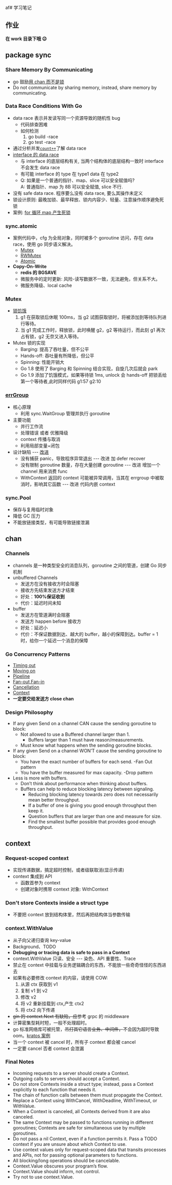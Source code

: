 af# 学习笔记

## 作业

**在 work 目录下哦 😉**

## package sync

### Share Memory By Communicating

-   go 鼓励[用 chan 而不是锁][1]
-   Do not communicate by sharing memory, instead, share memory by communicating.

### Data Race Conditions With Go

-   data race 表示并发读写同一个资源导致的随机性 bug
    -   代码排查困难
    -   如何检测
        1. go build -race
        2. go test -race
-   通过分析并发[`count++`][2]了解 data race
-   [interface 的 data race][3]
    -   与 interface 的底层结构有关, 当两个结构体的底层结构一致时 interface 不会发生 data race
    -   有可能 interface 的 type 在 type1 data 在 type2
    -   Q: 如果是一个普通的指针、map、slice 可以安全赋值吗?  
        A: 普通指针、map 为 8B 可以安全赋值, slice 不行.
-   没有 safe data race. 程序要么没有 data race, 要么其操作未定义
-   锁设计原则: 最晚加锁、最早释放、锁内内容少、轻量、注意操作顺序避免死锁
-   案例: [for 循环 map 产生死锁][4]

### sync.atomic

-   案例代码中，cfg 为全局对象，同时被多个 goroutine 访问，存在 data race，使用 go 同步语义解决。
    -   [Mutex][5]
    -   [RWMutex][5]
    -   [Atomic][5]
-   **Copy-On-Write**
    -   **redis 的 BGSAVE**
    -   微服务中的定时更新: 风险-读写数据不一致，无法避免，但关系不大。
    -   微服务降级、local cache

### Mutex

-   [锁饥饿][6]
    1. g1 在获取锁后休眠 100ms，当 g2 试图获取锁时，将被添加到等待队列进行等待。
    2. 当 g1 完成工作时，释放锁，此时唤醒 g2，g2 等待运行，而此刻 g1 再次占有锁，g2 无奈又进入等待。
-   Mutex 锁的实现
    -   Barging: 提高了吞吐量，但不公平
    -   Hands-off: 吞吐量有所降低，但公平
    -   Spinning: 性能开销大
    -   Go 1.8 使用了 Barging 和 Spinning 结合实现，自旋几次后就会 park
    -   Go 1.9 添加了饥饿模式，如果等待锁 1ms, unlock 会 hands-off 把锁丢给第一个等待者,此时同样代码 g1:57 g2:10

### [errGroup][7]

-   核心原理
    -   利用 sync.WaitGroup 管理并执行 goroutine
-   主要功能
    -   并行工作流
    -   处理错误 或者 优雅降级
    -   context 传播与取消
    -   利用局部变量+闭包
-   设计缺陷 --- [改进][8]
    -   没有捕获 panic，导致程序异常退出 --- 改进 加 defer recover
    -   没有限制 goroutine 数量，存在大量创建 goroutine --- 改进 增加一个 channel 用来消费 func
    -   WithContext 返回的 context 可能被异常调用，当其在 errgroup 中被取消时，影响其它函数 --- 改进 代码内嵌 context

### sync.Pool

-   保存与复用临时对象
-   降低 GC 压力
-   不能放链接类型，有可能导致链接泄漏

## chan

### Channels

-   channels 是一种类型安全的消息队列，goroutine 之间的管道，创建 Go 同步机制
-   unbuffered Channels
    -   发送方在没有接收方时会阻塞
    -   接收方先结束发送方才结束
    -   好处：**100%保证收到**
    -   代价：延迟时间未知
-   buffer
    -   发送方在管道满时会阻塞
    -   发送方 happen before 接收方
    -   好处：延迟小
    -   代价：不保证数据到达、越大的 buffer，越小的保障到达。buffer = 1 时，给你一个延迟一个消息的保障

### Go Concurrency Patterns

-   [Timing out][10]
-   [Moving on][10]
-   [Pipeline][11]
-   [Fan-out,Fan-in][11]
-   [Cancellation][11]
-   [Context][12]
-   **一定要交给发送方 close chan**

### Design Philosophy

-   If any given Send on a channel CAN cause the sending goroutine to block:
    -   Not allowed to use a Buffered channel larger than 1.
        -   Buffers larger than 1 must have reason/measurements.
    -   Must know what happens when the sending goroutine blocks.
-   If any given Send on a channel WON’T cause the sending goroutine to block:
    -   You have the exact number of buffers for each send.
        -Fan Out pattern
    -   You have the buffer measured for max capacity.
        -Drop pattern
-   Less is more with buffers.
    -   Don’t think about performance when thinking about buffers.
    -   Buffers can help to reduce blocking latency between signaling.
        -   Reducing blocking latency towards zero does not necessarily mean better throughput.
        -   If a buffer of one is giving you good enough throughput then keep it.
        -   Question buffers that are larger than one and measure for size.
        -   Find the smallest buffer possible that provides good enough throughput.

## context

### Request-scoped context

-   实现传递数据，搞定超时控制，或者级联取消(显示传递)
-   context 集成到 API
    -   函数首参为 context
    -   创建对象时携带 context 对象: WithContext

### Don't store Contexts inside a struct type

-   不要把 context 放到结构体里，然后再把结构体当参数传输

### context.WithValue

-   从子向父递归查询 key-value
-   Background、TODO
-   **Debugging or tracing data is safe to pass in a Context**
-   context.WithValue 只读、安全 --- 染色、API 重要性、Trace
-   禁止在 context 中挂载与业务逻辑耦合的东西，不能放一些奇奇怪怪的东西进去
-   如果有必要修改 context 的内容，请使用 COW:
    1. 从源 ctx 获取到 v1
    2. 复制 v1 到 v2
    3. 修改 v2
    4. 将 v2 重新挂载到 ctx,产生 ctx2
    5. 将 ctx2 向下传递
-   ~~gin 的 context.Next 有缺陷，应~~参考 grpc 的 middleware
-   计算密集型耗时短，一般不处理超时。
-   go 标准网络库可被托管，~~吊打其它语言业务、中间件，~~不会因为超时导致 oom。[kratos 案例][9]
-   当一个 context 被 cancel 时，所有子 context 都会被 cancel
-   一定要 cancel 否者 context 会泄漏

### **Final Notes**

-   Incoming requests to a server should create a Context.
-   Outgoing calls to servers should accept a Context.
-   Do not store Contexts inside a struct type; instead, pass a Context explicitly to each function that needs it.
-   The chain of function calls between them must propagate the Context.
-   Replace a Context using WithCancel, WithDeadline, WithTimeout, or WithValue.
-   When a Context is canceled, all Contexts derived from it are also canceled.
-   The same Context may be passed to functions running in different goroutines; Contexts are safe for simultaneous use by multiple goroutines.
-   Do not pass a nil Context, even if a function permits it. Pass a TODO context if you are unsure about which Context to use.
-   Use context values only for request-scoped data that transits processes and APIs, not for passing optional parameters to functions.
-   All blocking/long operations should be cancelable.
-   Context.Value obscures your program’s flow.
-   Context.Value should inform, not control.
-   Try not to use context.Value.

[1]: https://github.com/XYZ0901/Go-000/blob/main/Week03/demo/demo1/main.go
[2]: https://github.com/XYZ0901/Go-000/blob/main/Week03/demo/demo2/README.md
[3]: https://github.com/XYZ0901/Go-000/blob/main/Week03/demo/demo3/main.go
[4]: https://github.com/XYZ0901/Go-000/blob/main/Week03/demo/demo4/main.go
[5]: https://github.com/XYZ0901/Go-000/blob/main/Week03/demo/demo5/README.md
[6]: https://github.com/XYZ0901/Go-000/blob/main/Week03/demo/demo6/main.go
[7]: https://pkg.go.dev/golang.org/x/sync/errgroup
[8]: https://github.com/go-kratos/kratos/blob/master/pkg/sync/errgroup/errgroup.go
[9]: https://github.com/go-kratos/kratos/blob/master/pkg/cache/redis/conn.go#L519
[10]: https://blog.golang.org/concurrency-timeouts
[11]: https://blog.golang.org/pipelines
[12]: https://blog.golang.org/context

